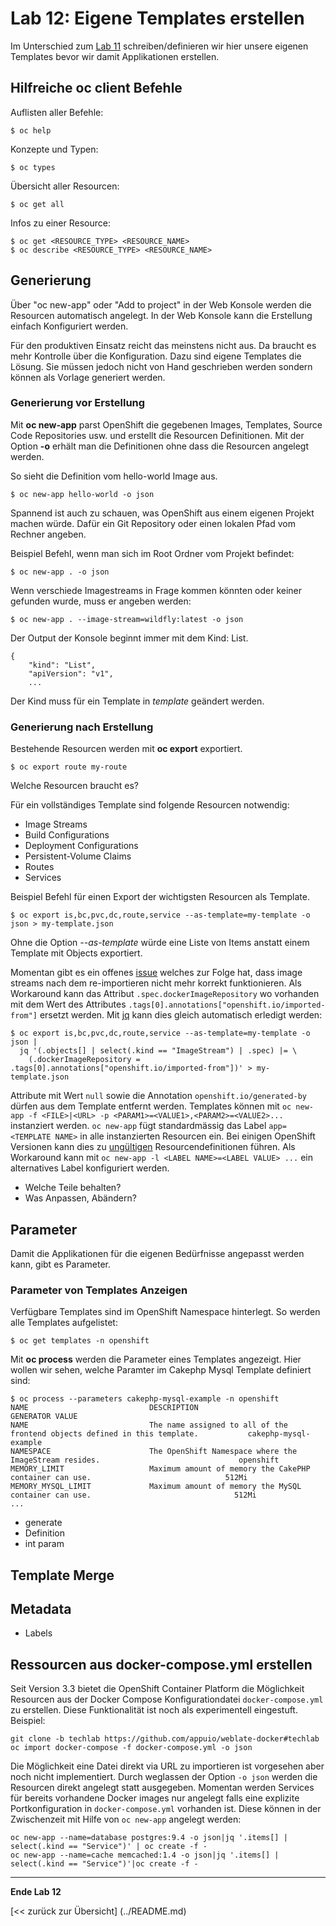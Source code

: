 # Lab 12: Eigene Templates erstellen

Im Unterschied zum [Lab 11](11_template.md) schreiben/definieren wir hier unsere eigenen Templates bevor wir damit Applikationen erstellen.

## Hilfreiche oc client Befehle
Auflisten aller Befehle:
```
$ oc help
```

Konzepte und Typen:
```
$ oc types
```

Übersicht aller Resourcen:
```
$ oc get all
```

Infos zu einer Resource:
```
$ oc get <RESOURCE_TYPE> <RESOURCE_NAME>
$ oc describe <RESOURCE_TYPE> <RESOURCE_NAME>
```

## Generierung
Über "oc new-app" oder "Add to project" in der Web Konsole werden die Resourcen automatisch angelegt. In der Web Konsole kann die Erstellung einfach Konfiguriert werden.

Für den produktiven Einsatz reicht das meinstens nicht aus. Da braucht es mehr Kontrolle über die Konfiguration. Dazu sind eigene Templates die Lösung. Sie müssen jedoch nicht von Hand geschrieben werden sondern können als Vorlage generiert werden.

### Generierung vor Erstellung
Mit **oc new-app** parst OpenShift die gegebenen Images, Templates, Source Code Repositories usw. und erstellt die Resourcen Definitionen. Mit der Option **-o** erhält man die Definitionen ohne dass die Resourcen angelegt werden.

So sieht die Definition vom hello-world Image aus.
```
$ oc new-app hello-world -o json
```

Spannend ist auch zu schauen, was OpenShift aus einem eigenen Projekt machen würde. Dafür ein Git Repository oder einen lokalen Pfad vom Rechner angeben.

Beispiel Befehl, wenn man sich im Root Ordner vom Projekt befindet:
```
$ oc new-app . -o json
```
Wenn verschiede Imagestreams in Frage kommen könnten oder keiner gefunden wurde, muss er angeben werden:
```
$ oc new-app . --image-stream=wildfly:latest -o json
```

Der Output der Konsole beginnt immer mit dem Kind: List.
```
{
    "kind": "List",
    "apiVersion": "v1",
    ...
```
Der Kind muss für ein Template in *template* geändert werden.

### Generierung nach Erstellung
Bestehende Resourcen werden mit **oc export** exportiert.
```
$ oc export route my-route
```

Welche Resourcen braucht es?

Für ein vollständiges Template sind folgende Resourcen notwendig:
* Image Streams
* Build Configurations
* Deployment Configurations
* Persistent-Volume Claims
* Routes
* Services

Beispiel Befehl für einen Export der wichtigsten Resourcen als Template.
```
$ oc export is,bc,pvc,dc,route,service --as-template=my-template -o json > my-template.json
```
Ohne die Option *--as-template* würde eine Liste von Items anstatt einem Template mit Objects exportiert.

Momentan gibt es ein offenes [issue](https://github.com/openshift/origin/issues/8327) welches zur Folge hat,
dass image streams nach dem re-importieren nicht mehr korrekt funktionieren. Als Workaround kann das Attribut
`.spec.dockerImageRepository` wo vorhanden mit dem Wert des Attributes `.tags[0].annotations["openshift.io/imported-from"]`
ersetzt werden. Mit [jq](https://stedolan.github.io/jq/) kann dies gleich automatisch erledigt werden:

```
$ oc export is,bc,pvc,dc,route,service --as-template=my-template -o json |
  jq '(.objects[] | select(.kind == "ImageStream") | .spec) |= \
    (.dockerImageRepository = .tags[0].annotations["openshift.io/imported-from"])' > my-template.json 
```

Attribute mit Wert `null` sowie die Annotation `openshift.io/generated-by` dürfen aus dem Template entfernt werden.
Templates können mit `oc new-app -f <FILE>|<URL> -p <PARAM1>=<VALUE1>,<PARAM2>=<VALUE2>...` instanziert werden.
`oc new-app` fügt standardmässig das Label `app=<TEMPLATE NAME>` in alle instanzierten Resourcen ein. Bei einigen
OpenShift Versionen kann dies zu [ungültigen](https://github.com/openshift/origin/issues/10782) Resourcendefinitionen führen.
Als Workaround kann mit `oc new-app -l <LABEL NAME>=<LABEL VALUE> ...` ein alternatives Label konfiguriert werden.

* Welche Teile behalten?
* Was Anpassen, Abändern?

## Parameter
Damit die Applikationen für die eigenen Bedürfnisse angepasst werden kann, gibt es Parameter.

### Parameter von Templates Anzeigen
Verfügbare Templates sind im OpenShift Namespace hinterlegt. So werden alle Templates aufgelistet:
```
$ oc get templates -n openshift
```

Mit **oc process** werden die Parameter eines Templates angezeigt. Hier wollen wir sehen, welche Paramter im Cakephp Mysql Template definiert sind:
```
$ oc process --parameters cakephp-mysql-example -n openshift
NAME                           DESCRIPTION                                                                GENERATOR VALUE
NAME                           The name assigned to all of the frontend objects defined in this template.           cakephp-mysql-example
NAMESPACE                      The OpenShift Namespace where the ImageStream resides.                               openshift
MEMORY_LIMIT                   Maximum amount of memory the CakePHP container can use.                              512Mi
MEMORY_MYSQL_LIMIT             Maximum amount of memory the MySQL container can use.                                512Mi
...
```


* generate
 * Definition
* int param

## Template Merge


## Metadata
* Labels

## Ressourcen aus docker-compose.yml erstellen

Seit Version 3.3 bietet die OpenShift Container Platform die Möglichkeit Resourcen aus der Docker Compose Konfigurationdatei `docker-compose.yml` zu erstellen. Diese Funktionalität ist noch als experimentell eingestuft. Beispiel:
```
git clone -b techlab https://github.com/appuio/weblate-docker#techlab
oc import docker-compose -f docker-compose.yml -o json
```

Die Möglichkeit eine Datei direkt via URL zu importieren ist vorgesehen aber noch nicht implementiert. Durch weglassen der Option `-o json` werden die Resourcen direkt angelegt statt ausgegeben. Momentan werden Services für bereits vorhandene Docker images nur angelegt falls eine explizite Portkonfiguration in `docker-compose.yml` vorhanden ist. Diese können in der Zwischenzeit mit Hilfe von `oc new-app` angelegt werden:
```
oc new-app --name=database postgres:9.4 -o json|jq '.items[] | select(.kind == "Service")' | oc create -f -
oc new-app --name=cache memcached:1.4 -o json|jq '.items[] | select(.kind == "Service")'|oc create -f -
```

---

**Ende Lab 12**

[<< zurück zur Übersicht] (../README.md)
